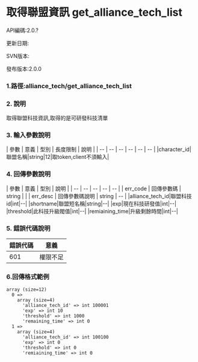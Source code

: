 # 取得聯盟資訊 get_alliance_tech_list



API編碼:2.0.?

> 


更新日期:

> 

SVN版本:

> 

發布版本:2.0.0
### 1.路徑:alliance_tech/get_alliance_tech_list

### 2. 說明

取得聯盟科技資訊,取得的是可研發科技清單
### 3. 輸入參數說明


| 參數 | 意義 | 型別 | 長度限制 | 說明 |
| -- | -- | -- | -- | -- | -- |
|character_id|聯盟名稱|string|12|取token,client不須輸入|


### 4. 回傳參數說明
| 參數 | 意義 | 型別 | 說明 |
| -- | -- | -- | -- | -- |
| err_code | 回傳參數碼 | string |  |
| err_desc | 回傳參數碼說明 | string | -- |
|alliance_tech_id|聯盟科技id|int|--|
|shortname|聯盟短名稱|string|--|
|exp|現在科技研發值|int|--|
|threshold|此科技升級閥值|int|--|
|remiaining_time|升級剩餘時間|int|--|


### 5. 錯誤代碼說明
|錯誤代碼|意義|
|--|--|
|601|權限不足|

### 6.回傳格式範例

```
array (size=12)
  0 => 
    array (size=4)
      'alliance_tech_id' => int 100001
      'exp' => int 10
      'threshold' => int 1000
      'remaining_time' => int 0
  1 => 
    array (size=4)
      'alliance_tech_id' => int 100100
      'exp' => int 0
      'threshold' => int 0
      'remiaining_time' => int 0
```

